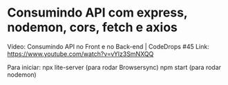 # Consumindo API com express, nodemon, cors, fetch e axios
Vídeo: Consumindo API no Front e no Back-end | CodeDrops #45
Link: https://www.youtube.com/watch?v=vYlz3SmNXQQ

Para iniciar:
npx lite-server (para rodar Browsersync)
npm start (para rodar nodemon)
